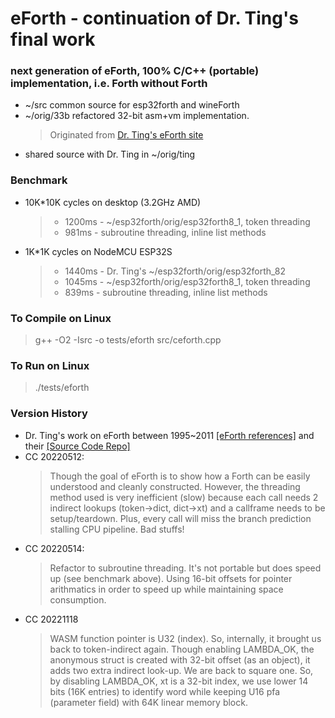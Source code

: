 # eForth - continuation of Dr. Ting's final work

### next generation of eForth, 100% C/C++ (portable) implementation, i.e. Forth without Forth
* ~/src common source for esp32forth and wineForth
* ~/orig/33b refactored 32-bit asm+vm implementation.
  > Originated from <a href="http://forth.org/OffeteStore/OffeteStore.html" target="_blank">Dr. Ting's eForth site</a>
* shared source with Dr. Ting in ~/orig/ting

### Benchmark
* 10K*10K cycles on desktop (3.2GHz AMD)
   > + 1200ms - ~/esp32forth/orig/esp32forth8_1, token threading
   > +  981ms - subroutine threading, inline list methods

* 1K*1K cycles on NodeMCU ESP32S
   > + 1440ms - Dr. Ting's ~/esp32forth/orig/esp32forth_82
   > + 1045ms - ~/esp32forth/orig/esp32forth8_1, token threading
   > +  839ms - subroutine threading, inline list methods

### To Compile on Linux
> g++ -O2 -Isrc -o tests/eforth src/ceforth.cpp

### To Run on Linux
> ./tests/eforth 

### Version History
* Dr. Ting's work on eForth between 1995~2011
  <a href="http://forth.org/library/eforth_SOC" target="_blank">[eForth references]</a> and their <a href="http://forth.org/library/eforth_SOC/eforth_SOC_source" target="_blank">[Source Code Repo]</a>
* CC 20220512:
  >  Though the goal of eForth is to show how a Forth can be easily understood and cleanly constructed. However, the threading method used is very inefficient (slow) because each call needs 2 indirect lookups (token->dict, dict->xt) and a callframe needs to be setup/teardown. Plus, every call will miss the branch prediction stalling CPU pipeline. Bad stuffs!
* CC 20220514:
  > Refactor to subroutine threading. It's not portable but does speed up (see benchmark above). Using 16-bit offsets for pointer arithmatics in order to speed up while maintaining space consumption.
* CC 20221118
  > WASM function pointer is U32 (index). So, internally, it brought us back to token-indirect again. Though enabling LAMBDA_OK, the anonymous struct is created with 32-bit offset (as an object), it adds two extra indirect look-up. We are back to square one. So, by disabling LAMBDA_OK, xt is a 32-bit index, we use lower 14 bits (16K entries) to identify word while keeping U16 pfa (parameter field) with 64K linear memory block.

